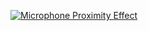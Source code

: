 [![Microphone Proximity Effect](https://img.youtube.com/vi/YH8_urNguhY/0.jpg)](https://youtu.be/YH8_urNguhY)